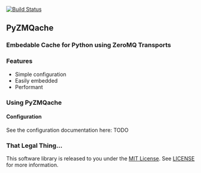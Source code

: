 [![Build Status](http://jenkins.projectmeniscus.org/job/PyZMQache/badge/icon)](http://jenkins.projectmeniscus.org/job/PyZMQache/)

## PyZMQache
### Embedable Cache for Python using ZeroMQ Transports

### Features
* Simple configuration
* Easily embedded
* Performant

### Using PyZMQache

#### Configuration

See the configuration documentation here: TODO

### That Legal Thing...

This software library is released to you under the [MIT License](http://opensource.org/licenses/MIT). See [LICENSE](https://github.com/zinic/pyzmqache/blob/master/LICENSE) for more information.

